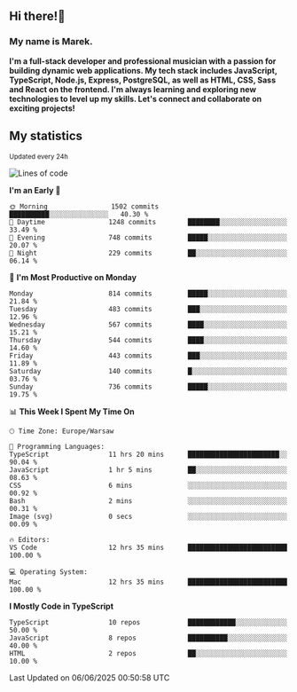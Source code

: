 ## Hi there!👋 ##
### My name is Marek. ###

**I'm a full-stack developer and professional musician with a passion for building dynamic web applications. My tech stack includes JavaScript, TypeScript, Node.js, Express, PostgreSQL, as well as HTML, CSS, Sass and React on the frontend. I'm always learning and exploring new technologies to level up my skills. Let's connect and collaborate on exciting projects!**

## My statistics ##
<sub>Updated every 24h</sub>
<!--START_SECTION:waka-->
![Lines of code](https://img.shields.io/badge/From%20Hello%20World%20I%27ve%20Written-359.1%20thousand%20lines%20of%20code-blue)

**I'm an Early 🐤** 

```text
🌞 Morning                1502 commits        ██████████░░░░░░░░░░░░░░░   40.30 % 
🌆 Daytime                1248 commits        ████████░░░░░░░░░░░░░░░░░   33.49 % 
🌃 Evening                748 commits         █████░░░░░░░░░░░░░░░░░░░░   20.07 % 
🌙 Night                  229 commits         ██░░░░░░░░░░░░░░░░░░░░░░░   06.14 % 
```
📅 **I'm Most Productive on Monday** 

```text
Monday                   814 commits         █████░░░░░░░░░░░░░░░░░░░░   21.84 % 
Tuesday                  483 commits         ███░░░░░░░░░░░░░░░░░░░░░░   12.96 % 
Wednesday                567 commits         ████░░░░░░░░░░░░░░░░░░░░░   15.21 % 
Thursday                 544 commits         ████░░░░░░░░░░░░░░░░░░░░░   14.60 % 
Friday                   443 commits         ███░░░░░░░░░░░░░░░░░░░░░░   11.89 % 
Saturday                 140 commits         █░░░░░░░░░░░░░░░░░░░░░░░░   03.76 % 
Sunday                   736 commits         █████░░░░░░░░░░░░░░░░░░░░   19.75 % 
```


📊 **This Week I Spent My Time On** 

```text
🕑︎ Time Zone: Europe/Warsaw

💬 Programming Languages: 
TypeScript               11 hrs 20 mins      ███████████████████████░░   90.04 % 
JavaScript               1 hr 5 mins         ██░░░░░░░░░░░░░░░░░░░░░░░   08.63 % 
CSS                      6 mins              ░░░░░░░░░░░░░░░░░░░░░░░░░   00.92 % 
Bash                     2 mins              ░░░░░░░░░░░░░░░░░░░░░░░░░   00.31 % 
Image (svg)              0 secs              ░░░░░░░░░░░░░░░░░░░░░░░░░   00.09 % 

🔥 Editors: 
VS Code                  12 hrs 35 mins      █████████████████████████   100.00 % 

💻 Operating System: 
Mac                      12 hrs 35 mins      █████████████████████████   100.00 % 
```

**I Mostly Code in TypeScript** 

```text
TypeScript               10 repos            ████████████░░░░░░░░░░░░░   50.00 % 
JavaScript               8 repos             ██████████░░░░░░░░░░░░░░░   40.00 % 
HTML                     2 repos             ██░░░░░░░░░░░░░░░░░░░░░░░   10.00 % 
```




 Last Updated on 06/06/2025 00:50:58 UTC
<!--END_SECTION:waka-->

<!--
**MarekSax/MarekSax** is a ✨ _special_ ✨ repository because its `README.md` (this file) appears on your GitHub profile.

Here are some ideas to get you started:

- 🔭 I’m currently working on ...
- 🌱 I’m currently learning ...
- 👯 I’m looking to collaborate on ...
- 🤔 I’m looking for help with ...
- 💬 Ask me about ...
- 📫 How to reach me: ...
- 😄 Pronouns: ...
- ⚡ Fun fact: ...
-->
